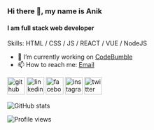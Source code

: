 ### Hi there 👋, my name is Anik
#### I am full stack web developer

Skills:  HTML / CSS / JS / REACT / VUE / NodeJS

- 🔭 I’m currently working on <a href="//codebumble.com">CodeBumble</a> 
- 📫 How to reach me: <a href="mailto:anik@codebumble.com">Email</a> 


[<img src='https://cdn.jsdelivr.net/npm/simple-icons@3.0.1/icons/github.svg' alt='github' height='40'>](https://github.com/anik-hossain)  [<img src='https://cdn.jsdelivr.net/npm/simple-icons@3.0.1/icons/linkedin.svg' alt='linkedin' height='40'>](https://www.linkedin.com/in/)  [<img src='https://cdn.jsdelivr.net/npm/simple-icons@3.0.1/icons/facebook.svg' alt='facebook' height='40'>](https://www.facebook.com/anik.aritro)  [<img src='https://cdn.jsdelivr.net/npm/simple-icons@3.0.1/icons/instagram.svg' alt='instagram' height='40'>](https://www.instagram.com/)  [<img src='https://cdn.jsdelivr.net/npm/simple-icons@3.0.1/icons/twitter.svg' alt='twitter' height='40'>](https://twitter.com/)


![GitHub stats](https://github-readme-stats.vercel.app/api?username=anik-hossain&show_icons=true)  

![Profile views](https://gpvc.arturio.dev/anik-hossain)  
